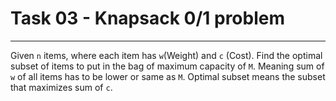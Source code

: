 # Task 03 - Knapsack 0/1 problem

-------

Given `n` items, where each item has  `w`(Weight) and `c` (Cost). Find the optimal subset of items to put in the bag of maximum capacity of `M`. Meaning sum of `w` of all items has to be lower or same as `M`. Optimal subset means the subset that maximizes sum of `c`.

